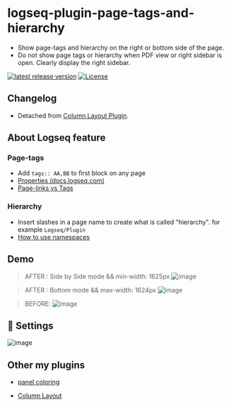 # logseq-plugin-page-tags-and-hierarchy

- Show page-tags and hierarchy on the right or bottom side of the page.
- Do not show page tags or hierarchy when PDF view or right sidebar is open. Clearly display the right sidebar.
 
 [![latest release version](https://img.shields.io/github/v/release/YU000jp/logseq-page-tags-and-hierarchy)](https://github.com/YU000jp/logseq-page-tags-and-hierarchy/releases)
[![License](https://img.shields.io/github/license/YU000jp/logseq-page-tags-and-hierarchy?color=blue)](https://github.com/YU000jp/logseq-page-tags-and-hierarchy/blob/main/LICENSE)

## Changelog

- Detached from [Column Layout Plugin](https://github.com/YU000jp/Logseq-column-Layout).

## About Logseq feature

### Page-tags

 - Add `tags:: AA,BB` to first block on any page
 - [Properties (docs.logseq.com)](https://docs.logseq.com/#/page/properties)
 - [Page-links vs Tags](https://aryansawhney.com/pages/page-links-vs-tags-in-logseq/#special-case-page-tags)
 
### Hierarchy

 - Insert slashes in a page name to create what is called "hierarchy". for example `Logseq/Plugin`
 - [How to use namespaces](https://www.logseqmastery.com/blog/logseq-namespaces)

## Demo

> AFTER : Side by Side mode && min-width: 1625px
![image](https://user-images.githubusercontent.com/111847207/209886888-0729b627-627d-4e05-abba-c9cbfe6e3758.png)

> AFTER : Bottom mode && max-width: 1624px
![image](https://user-images.githubusercontent.com/111847207/209886944-51fb75af-35e0-4b8a-bb45-165eccf73a78.png)

> BEFORE:
![image](https://user-images.githubusercontent.com/111847207/209887038-dbdfa071-8d6e-4aae-9614-40aaddb0e5eb.png)

## 🎨 Settings

![image](https://user-images.githubusercontent.com/111847207/206410231-7ba1fddd-ba4e-455e-a7a1-a16321461d5b.png)

## Other my plugins

- [panel coloring](https://github.com/YU000jp/logseq-plugin-panel-coloring)

- [Column Layout](https://github.com/YU000jp/Logseq-column-Layout)
